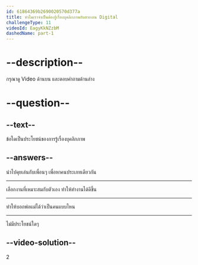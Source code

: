 ```yaml
---
id: 61864369b2690020570d377a
title: ทำไมเราจำเป็นต้องรู้เรื่องบุคลิกภาพกับสายงาน Digital
challengeType: 11
videoId: EagyKkNZzbM
dashedName: part-1
---
```


# --description--

กรุณาดู Video ด้านบน และตอบคำถามด้านล่าง

# --question--

## --text--

ข้อใดเป็นประโยชน์ของการรู้เรื่องบุคลิกภาพ

## --answers--

นำไปคุยเล่นกับเพื่อนๆ เพื่อหาคนประเภทเดียวกัน

---

เลือกงานที่เหมาะสมกับตัวเอง ทำให้ทำงานได้ดีขึ้น

---

ทำให้บอกพ่อแม่ได้ว่าเป็นคนแบบไหน

---

ไม่มีประโยชน์ใดๆ

## --video-solution--

2

